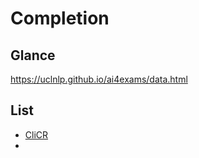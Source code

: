 # Completion

## Glance
https://uclnlp.github.io/ai4exams/data.html

## List
- [CliCR](http://aclweb.org/anthology/N18-1140)
- 